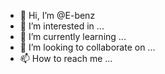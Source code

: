- 👋 Hi, I’m @E-benz
- 👀 I’m interested in ...
- 🌱 I’m currently learning ...
- 💞️ I’m looking to collaborate on ...
- 📫 How to reach me ...

<!---
E-benz/E-benz is a ✨ special ✨ repository because its `README.md` (this file) appears on your GitHub profile.
You can click the Preview link to take a look at your changes.
--->
